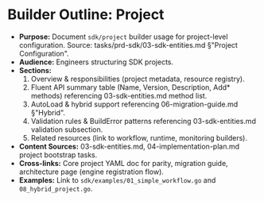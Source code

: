 # Builder Outline: Project
- **Purpose:** Document `sdk/project` builder usage for project-level configuration. Source: tasks/prd-sdk/03-sdk-entities.md §"Project Configuration".
- **Audience:** Engineers structuring SDK projects.
- **Sections:**
  1. Overview & responsibilities (project metadata, resource registry).
  2. Fluent API summary table (Name, Version, Description, Add* methods) referencing 03-sdk-entities.md method list.
  3. AutoLoad & hybrid support referencing 06-migration-guide.md §"Hybrid".
  4. Validation rules & BuildError patterns referencing 03-sdk-entities.md validation subsection.
  5. Related resources (link to workflow, runtime, monitoring builders).
- **Content Sources:** 03-sdk-entities.md, 04-implementation-plan.md project bootstrap tasks.
- **Cross-links:** Core project YAML doc for parity, migration guide, architecture page (engine registration flow).
- **Examples:** Link to `sdk/examples/01_simple_workflow.go` and `08_hybrid_project.go`.
